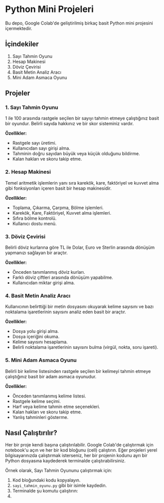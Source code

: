 # Python Mini Projeleri

Bu depo, Google Colab'de geliştirilmiş birkaç basit Python mini projesini içermektedir.

## İçindekiler

1.  Sayı Tahmin Oyunu
2.  Hesap Makinesi
3.  Döviz Çevirisi
4.  Basit Metin Analiz Aracı
5.  Mini Adam Asmaca Oyunu

## Projeler

### 1. Sayı Tahmin Oyunu

1 ile 100 arasında rastgele seçilen bir sayıyı tahmin etmeye çalıştığınız basit bir oyundur. Belirli sayıda hakkınız ve bir skor sisteminiz vardır.

**Özellikler:**

*   Rastgele sayı üretimi.
*   Kullanıcıdan sayı girişi alma.
*   Tahminin doğru sayıdan büyük veya küçük olduğunu bildirme.
*   Kalan hakları ve skoru takip etme.

### 2. Hesap Makinesi

Temel aritmetik işlemlerin yanı sıra karekök, kare, faktöriyel ve kuvvet alma gibi fonksiyonları içeren basit bir hesap makinesidir.

**Özellikler:**

*   Toplama, Çıkarma, Çarpma, Bölme işlemleri.
*   Karekök, Kare, Faktöriyel, Kuvvet alma işlemleri.
*   Sıfıra bölme kontrolü.
*   Kullanıcı dostu menü.

### 3. Döviz Çevirisi

Belirli döviz kurlarına göre TL ile Dolar, Euro ve Sterlin arasında dönüşüm yapmanızı sağlayan bir araçtır.

**Özellikler:**

*   Önceden tanımlanmış döviz kurları.
*   Farklı döviz çiftleri arasında dönüşüm yapabilme.
*   Kullanıcıdan miktar girişi alma.

### 4. Basit Metin Analiz Aracı

Kullanıcının belirttiği bir metin dosyasını okuyarak kelime sayısını ve bazı noktalama işaretlerinin sayısını analiz eden basit bir araçtır.

**Özellikler:**

*   Dosya yolu girişi alma.
*   Dosya içeriğini okuma.
*   Kelime sayısını hesaplama.
*   Belirli noktalama işaretlerinin sayısını bulma (virgül, nokta, soru işareti).

### 5. Mini Adam Asmaca Oyunu

Belirli bir kelime listesinden rastgele seçilen bir kelimeyi tahmin etmeye çalıştığınız basit bir adam asmaca oyunudur.

**Özellikler:**

*   Önceden tanımlanmış kelime listesi.
*   Rastgele kelime seçimi.
*   Harf veya kelime tahmin etme seçenekleri.
*   Kalan hakları ve skoru takip etme.
*   Yanlış tahminleri gösterme.

## Nasıl Çalıştırılır?

Her bir proje kendi başına çalıştırılabilir. Google Colab'de çalıştırmak için notebook'u açın ve her bir kod bloğunu (cell) çalıştırın. Eğer projeleri yerel bilgisayarınızda çalıştırmak isterseniz, her bir projenin kodunu ayrı bir Python dosyasına kaydederek terminalde çalıştırabilirsiniz.

Örnek olarak, Sayı Tahmin Oyununu çalıştırmak için:

1.  Kod bloğundaki kodu kopyalayın.
2.  `sayi_tahmin_oyunu.py` gibi bir isimle kaydedin.
3.  Terminalde şu komutu çalıştırın:
4.  
